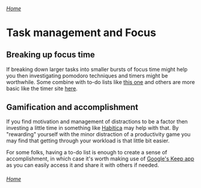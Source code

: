 ###### [Home](https://gleebleneeble.github.io/BeingMeWithIT/)


# Task management and Focus

## Breaking up focus time

If breaking down larger tasks into smaller bursts of focus time might help you then investigating pomodoro techniques and timers might be worthwhile. Some combine with to-do lists like [this one](https://pomotodo.com/) and others are more basic like the timer site [here](https://pomofocus.io/).

## Gamification and accomplishment

If you find motivation and management of distractions to be a factor then investing a little time in something like [Habitica](https://habitica.com/static/home) may help with that. By "rewarding" yourself with the minor distraction of a productivity game you may find that getting through your workload is that little bit easier.

For some folks, having a to-do list is enough to create a sense of accomplishment, in which case it's worth making use of [Google's Keep app](https://keep.google.com/) as you can easily access it and share it with others if needed.

###### [Home](https://gleebleneeble.github.io/BeingMeWithIT/)
